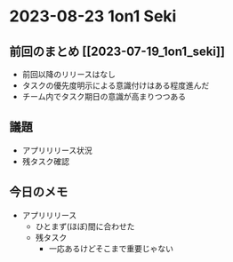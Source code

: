 # 2023-08-23 1on1 Seki

## 前回のまとめ [[2023-07-19_1on1_seki]]

- 前回以降のリリースはなし
- タスクの優先度明示による意識付けはある程度進んだ
- チーム内でタスク期日の意識が高まりつつある

## 議題

- アプリリリース状況
- 残タスク確認

## 今日のメモ

- アプリリリース
  - ひとまず(ほぼ)間に合わせた
  - 残タスク
    - 一応あるけどそこまで重要じゃない